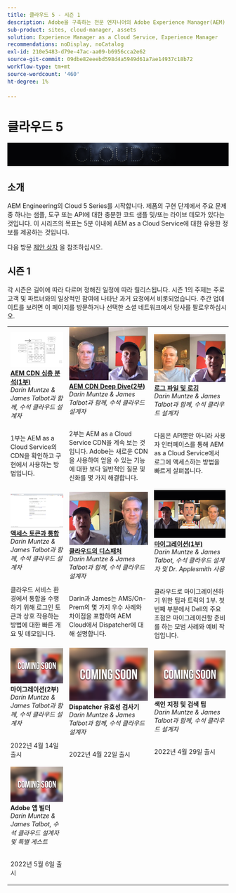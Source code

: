 ```yaml
---
title: 클라우드 5 - 시즌 1
description: Adobe을 구축하는 전문 엔지니어의 Adobe Experience Manager(AEM) as a Cloud Service 및 이를 제공하는 전문 서비스에 대해 알아봅니다.
sub-product: sites, cloud-manager, assets
solution: Experience Manager as a Cloud Service, Experience Manager
recommendations: noDisplay, noCatalog
exl-id: 210e5483-d79e-47ac-aa09-b6956cca2e62
source-git-commit: 09dbe82eeebd598d4a5949d61a7ae14937c18b72
workflow-type: tm+mt
source-wordcount: '460'
ht-degree: 1%

---
```


# 클라우드 5

![AEM Experts Series](./imgs/masthead.png)

## 소개

AEM Engineering의 Cloud 5 Series를 시작합니다. 제품의 구현 단계에서 주요 문제 중 하나는 샘플, 도구 또는 API에 대한 충분한 코드 샘플 및/또는 라이브 데모가 있다는 것입니다. 이 시리즈의 목표는 5분 이내에 AEM as a Cloud Service에 대한 유용한 정보를 제공하는 것입니다.

다음 방문 [제안 상자](https://forms.office.com/r/74P5Xz4UH0) 을 참조하십시오.

## 시즌 1

각 시즌은 길이에 따라 다르며 정해진 일정에 따라 릴리스됩니다. 시즌 1의 주제는 주로 고객 및 파트너와의 일상적인 참여에 나타난 과거 요청에서 비롯되었습니다. 주간 업데이트를 보려면 이 페이지를 방문하거나 선택한 소셜 네트워크에서 당사를 팔로우하십시오.

<table>
  <tr>
   <td>
      <a href="./cloud5-aem-cdn-part1.md">
      <img alt="AEM CDN 1부" src="./imgs/001-thumb.png"/>
      </a>
      <div>
         <a href="./cloud5-aem-cdn-part1.md"><strong>AEM CDN 심층 분석(1부)</strong></a>         
         <br/><em>Darin Muntze &amp; James Talbot과 함께, 수석 클라우드 설계자</em>
      </div>
      <p>
        <br/>
         1부는 AEM as a Cloud Service의 CDN을 확인하고 구현에서 사용하는 방법입니다.
      </p>
     </td>   
     <td>
      <a href="./cloud5-aem-cdn-part2.md">
         <img alt="AEM CDN Part 2" src="./imgs/002-thumb.png"/>
      </a>
      <div>
         <a href="./cloud5-aem-cdn-part2.md"><strong>AEM CDN Deep Dive(2부)</strong></a>
         <br/><em>Darin Muntze &amp; James Talbot과 함께, 수석 클라우드 설계자</em>
      </div>
      <p>
        <br/>
         2부는 AEM as a Cloud Service CDN을 계속 보는 것입니다. Adobe는 새로운 CDN을 사용하여 얻을 수 있는 기능에 대한 보다 일반적인 질문 및 신화를 몇 가지 해결합니다.
      </p>
   </td>
     <td>
        <a href="./cloud5-aem-log-files.md">
            <img alt="로그 파일 및 로깅" src="./imgs/003-thumb.png"/>
        </a>
      <div>
         <a href="./cloud5-aem-log-files.md"><strong>로그 파일 및 로깅</strong></a>
         <br/><em>Darin Muntze &amp; James Talbot과 함께, 수석 클라우드 설계자</em>
      </div>
      <p>
        <br/>
         다음은 API뿐만 아니라 사용자 인터페이스를 통해 AEM as a Cloud Service에서 로그에 액세스하는 방법을 빠르게 살펴봅니다.
      </p>
   </td> 
  </tr>
  <tr>
   <td>
        <a href="./cloud5-getting-login-token-integrations.md">
            <img alt="액세스 토큰" src="./imgs/004-thumb.png"/>
        </a>
      <div>
        <a href="./cloud5-getting-login-token-integrations.md"><strong>액세스 토큰과 통합</strong></a>        
         <br/><em>Darin Muntze &amp; James Talbot과 함께, 수석 클라우드 설계자</em>
      </div>
      <p>
        <br/>
         클라우드 서비스 환경에서 통합을 수행하기 위해 로그인 토큰과 상호 작용하는 방법에 대한 빠른 개요 및 데모입니다.
      </p>
     </td>   
     <td>
      <a href="./cloud5-aem-dispatcher-cloud.md">
      <img alt="클라우드의 디스패처" src="./imgs/005-thumb.png"/>
       </a>  
      <div>
        <a href="./cloud5-aem-dispatcher-cloud.md"><strong>클라우드의 디스패처</strong></a>
         <br/><em>Darin Muntze &amp; James Talbot과 함께, 수석 클라우드 설계자</em>
      </div>
      <p>
        <br/>
        Darin과 James는 AMS/On-Prem의 몇 가지 우수 사례와 차이점을 포함하여 AEM Cloud에서 Dispatcher에 대해 설명합니다. 
      </p>
   </td>
     <td>
        <a href="./cloud5-aem-content-migration-part-1.md">
            <img alt="마이그레이션(1부)" src="./imgs/006-thumb.png"/>
        </a>
      <div>
         <a href="./cloud5-aem-content-migration-part-1.md"><strong>마이그레이션(1부)</strong></a>
         <br/><em>Darin Muntze &amp; James Talbot, 수석 클라우드 설계자 및 Dr. Applesmith 사용</em>
      </div>
      <p>
        <br/>
         클라우드로 마이그레이션하기 위한 팁과 트릭의 1부. 첫 번째 부분에서 Dell의 주요 초점은 마이그레이션할 준비를 하는 모범 사례와 예비 작업입니다.
      </p>
   </td> 
  </tr>
<tr>
   <td>
      <img alt="마이그레이션(2부)" src="./imgs/coming-soon.png"/>
      <div>
        <strong>마이그레이션(2부)</strong>        
         <br/><em>Darin Muntze &amp; James Talbot과 함께, 수석 클라우드 설계자</em>
      </div>
      <p>
        <br/>
         2022년 4월 14일 출시
      </p>
     </td>   
     <td>
      <img alt="Dispatcher 유효성 검사기" src="./imgs/coming-soon.png"/>
      <div>
         <strong>Dispatcher 유효성 검사기</strong>
         <br/><em>Darin Muntze &amp; James Talbot과 함께, 수석 클라우드 설계자</em>
      </div>
      <p>
        <br/>
         2022년 4월 22일 출시
      </p>
   </td>
     <td>
      <img alt="색인 지정 및 검색 팁" src="./imgs/coming-soon.png"/>
      <div>
         <strong>색인 지정 및 검색 팁</strong>
         <br/><em>Darin Muntze &amp; James Talbot과 함께, 수석 클라우드 설계자</em>
      </div>
      <p>
        <br/>
         2022년 4월 29일 출시
      </p>
   </td> 
  </tr>
    <tr>
        <td>
            <img alt="Adobe 앱 빌더" src="./imgs/coming-soon.png"/>
            <div>
                <strong>Adobe 앱 빌더</strong><br/>        
                <em>Darin Muntze &amp; James Talbot, 수석 클라우드 설계자 및 특별 게스트</em>
            </div>
            <p><br/>
                2022년 5월 6일 출시
            </p>
        </td>
        <td></td>
        <td></td>
    </tr>
</table>